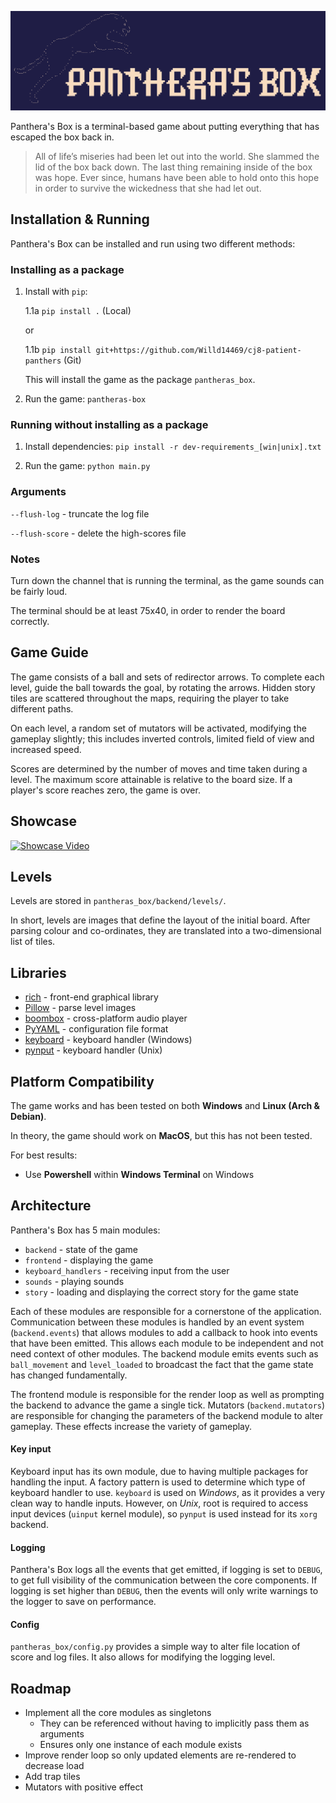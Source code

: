 ![Panthera's Box Logo][logo]

[logo]: img/PantherasBox.png "Panthera's Box"

Panthera's Box is a terminal-based game about putting everything that has escaped the box back in.

> All of life’s miseries had been let out into the world.
> She slammed the lid of the box back down. The last thing remaining inside of the box was hope.
> Ever since, humans have been able to hold onto this hope in order to survive the wickedness that she had let out.

## Installation & Running

Panthera's Box can be installed and run using two different methods:

### Installing as a package

1. Install with `pip`:

   1.1a `pip install .` (Local)

   or

   1.1b `pip install git+https://github.com/Willd14469/cj8-patient-panthers` (Git)

   This will install the game as the package `pantheras_box`.

2. Run the game: `pantheras-box`

### Running without installing as a package

1. Install dependencies: `pip install -r dev-requirements_[win|unix].txt`

2. Run the game: `python main.py`

### Arguments

`--flush-log` - truncate the log file

`--flush-score` - delete the high-scores file

### Notes

Turn down the channel that is running the terminal, as the game sounds can be fairly loud.

The terminal should be at least 75x40, in order to render the board correctly.

## Game Guide

The game consists of a ball and sets of redirector arrows. To complete each level, guide the ball towards the goal, by
rotating the arrows. Hidden story tiles are scattered throughout the maps, requiring the player to take different paths.

On each level, a random set of mutators will be activated, modifying the gameplay slightly; this includes inverted
controls, limited field of view and increased speed.

Scores are determined by the number of moves and time taken during a level. The maximum score attainable is relative to
the board size. If a player's score reaches zero, the game is over.

## Showcase
[![Showcase Video](https://img.youtube.com/vi/FOo8E-yrENI/0.jpg)](https://youtu.be/FOo8E-yrENI)

## Levels

Levels are stored in `pantheras_box/backend/levels/`.

In short, levels are images that define the layout of the initial board. After parsing colour and co-ordinates, they are
translated into a two-dimensional list of tiles.

## Libraries

- [rich](https://pypi.org/project/rich/) - front-end graphical library
- [Pillow](https://pypi.org/project/Pillow/) - parse level images
- [boombox](https://pypi.org/project/boombox/) - cross-platform audio player
- [PyYAML](https://pypi.org/project/PyYAML/) - configuration file format
- [keyboard](https://pypi.org/project/keyboard/) - keyboard handler (Windows)
- [pynput](https://pypi.org/project/pynput/) - keyboard handler (Unix)

## Platform Compatibility

The game works and has been tested on both **Windows** and **Linux (Arch & Debian)**.

In theory, the game should work on **MacOS**, but this has not been tested.

For best results:

- Use **Powershell** within **Windows Terminal** on Windows

## Architecture

Panthera's Box has 5 main modules:

- `backend` - state of the game
- `frontend` - displaying the game
- `keyboard_handlers` - receiving input from the user
- `sounds` - playing sounds
- `story` - loading and displaying the correct story for the game state

Each of these modules are responsible for a cornerstone of the application. Communication between these modules is
handled by an event system (`backend.events`) that allows modules to add a callback to hook into events that have been emitted.
This allows each module to be independent and not need context of other modules. The backend module emits events such as
`ball_movement` and `level_loaded` to broadcast the fact that the game state has changed fundamentally.

The frontend module is responsible for the render loop as well as prompting the backend to advance the game a single
tick.
Mutators (`backend.mutators`) are responsible for changing the parameters of the backend module to alter gameplay.
These effects increase the variety of gameplay.

#### Key input

Keyboard input has its own module, due to having multiple packages for handling the input. A factory pattern is used to
determine which type of keyboard handler to use. `keyboard` is used on _Windows_, as it provides a very clean way to
handle inputs. However, on _Unix_, root is required to access input devices (`uinput` kernel module), so `pynput` is used
instead for its `xorg` backend.

#### Logging

Panthera's Box logs all the events that get emitted, if logging is set to `DEBUG`, to get full visibility of the communication
between the core components. If logging is set higher than `DEBUG`, then the events will only write warnings to the logger to
save on performance.

#### Config

`pantheras_box/config.py` provides a simple way to alter file location of score and log files. It also allows for modifying the logging
level.

## Roadmap

- Implement all the core modules as singletons
   - They can be referenced without having to implicitly pass them as arguments
   - Ensures only one instance of each module exists
- Improve render loop so only updated elements are re-rendered to decrease load
- Add trap tiles
- Mutators with positive effect
